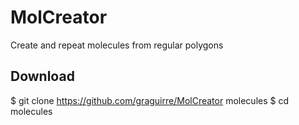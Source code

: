 MolCreator
==========

Create and repeat molecules from regular polygons


Download
--------

$ git clone https://github.com/graguirre/MolCreator molecules
$ cd molecules


